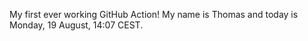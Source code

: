 My first ever working GitHub Action!
My name is Thomas and today is Monday, 19 August, 14:07 CEST. 
